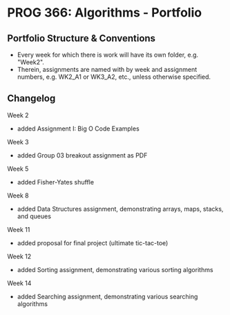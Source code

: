 # PROG 366: Algorithms - Portfolio
## Portfolio Structure & Conventions
- Every week for which there is work will have its own folder, e.g. "Week2".
- Therein, assignments are named with by week and assignment numbers, e.g. WK2_A1 or WK3_A2, etc., unless otherwise specified.

## Changelog
Week 2
- added Assignment I: Big O Code Examples

Week 3
- added Group 03 breakout assignment as PDF

Week 5
- added Fisher-Yates shuffle

Week 8
- added Data Structures assignment, demonstrating arrays, maps, stacks, and queues

Week 11
- added proposal for final project (ultimate tic-tac-toe)

Week 12
- added Sorting assignment, demonstrating various sorting algorithms

Week 14
- added Searching assignment, demonstrating various searching algorithms
